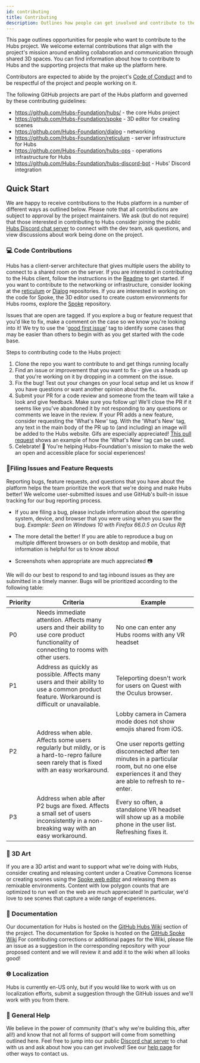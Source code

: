 ```yaml
---
id: contributing
title: Contributing
description: Outlines how people can get involved and contribute to the project.
---
```


This page outlines opportunities for people who want to contribute to the Hubs project. We welcome external contributions that align with the project's mission around enabling collaboration and communication through shared 3D spaces. You can find information about how to contribute to Hubs and the supporting projects that make up the platform here. 

Contributors are expected to abide by the project's [Code of Conduct](https://github.com/Hubs-Foundation/hubs/blob/master/CODE_OF_CONDUCT.md) and to be respectful of the project and people working on it. 

The following GitHub projects are part of the Hubs platform and governed by these contributing guidelines: 

* https://github.com/Hubs-Foundation/hubs/ - the core Hubs project
* https://github.com/Hubs-Foundation/spoke - 3D editor for creating scenes
* https://github.com/Hubs-Foundation/dialog - networking
* https://github.com/Hubs-Foundation/reticulum - server infrastructure for Hubs
* https://github.com/Hubs-Foundation/hubs-ops - operations infrastructure for Hubs
* https://github.com/Hubs-Foundation/hubs-discord-bot - Hubs' Discord integration


## Quick Start

We are happy to receive contributions to the Hubs platform in a number of different ways as outlined below. Please note that all contributions are subject to approval by the project maintainers. We ask (but do not require) that those interested in contributing to Hubs consider joining the public [Hubs Discord chat server](https://discord.gg/wHmY4nd) to connect with the dev team, ask questions, and view discussions about work being done on the project.

### 💻 Code Contributions
Hubs has a client-server architecture that gives multiple users the ability to connect to a shared room on the server. If you are interested in contributing to the Hubs client, follow the instructions in the [Readme](https://github.com/Hubs-Foundation/hubs#readme) to get started. If you want to contribute to the networking or infrastructure, consider looking at the [reticulum](https://github.com/Hubs-Foundation/reticulum) or [Dialog](https://github.com/Hubs-Foundation/dialog) repositories. If you are interested in working on the code for Spoke, the 3D editor used to create custom environments for Hubs rooms, explore the [Spoke](https://github.com/Hubs-Foundation/spoke) repository.

Issues that are open are tagged. If you explore a bug or feature request that you'd like to fix, make a comment on the case so we know you're looking into it! We try to use the '[good first issue](https://github.com/Hubs-Foundation/hubs/issues?q=is%3Aissue+is%3Aopen+label%3A%22good+first+issue%22)' tag to identify some cases that may be easier than others to begin with as you get started with the code base. 

Steps to contributing code to the Hubs project:

1. Clone the repo you want to contribute to and get things running locally
2. Find an issue or improvement that you want to fix - give us a heads up that you're working on it by dropping in a comment on the issue.
3. Fix the bug! Test out your changes on your local setup and let us know if you have questions or want another opinion about the fix. 
4. Submit your PR for a code review and someone from the team will take a look and give feedback. Make sure you follow up! We'll close the PR if it seems like you've abandoned it by not responding to any questions or comments we leave in the review. If your PR adds a new feature, consider requesting the 'What's New' tag. With the 'What's New' tag, any text in the main body of the PR up to (and including) an image will be added to the Hubs website. Gifs are especially appreciated! [This pull request](https://github.com/Hubs-Foundation/hubs/pull/1536) shows an example of how the 'What's New' tag can be used.
5. Celebrate! 🎉 You're helping Hubs-Foundation's mission to make the web an open and accessible place for social experiences! 



### 🐛Filing Issues and Feature Requests
Reporting bugs, feature requests, and questions that you have about the platform helps the team prioritize the work that we're doing and make Hubs better! We welcome user-submitted issues and use GitHub's built-in issue tracking for our bug reporting process. 

* If you are filing a bug, please include information about the operating system, device, and browser that you were using when you saw the bug. _Example: Seen on Windows 10 with Firefox 66.0.5 on Oculus Rift_

* The more detail the better! If you are able to reproduce a bug on multiple different browsers or on both desktop and mobile, that information is helpful for us to know about

* Screenshots when appropriate are much appreciated 📷

We will do our best to respond to and tag inbound issues as they are submitted in a timely manner. Bugs will be prioritized according to the following table: 

| Priority  | Criteria | Example |
| ------------- | ------------- | -------------
| P0 | Needs immediate attention. Affects many users and their ability to use core product functionality of connecting to rooms with other users. | No one can enter any Hubs rooms with any VR headset |
| P1 | Address as quickly as possible. Affects many users and their ability to use a common product feature. Workaround is difficult or unavailable. | Teleporting doesn't work for users on Quest with the Oculus browser. |
| P2 | Address when able. Affects some users regularly but mildly, or is a hard-to-repro failure seen rarely that is fixed with an easy workaround. | Lobby camera in Camera mode does not show emojis shared from iOS. <br><br> One user reports getting disconnected after ten minutes in a particular room, but no one else experiences it and they are able to refresh to re-enter.
| P3 | Address when able after P2 bugs are fixed. Affects a small set of users inconsistently in a non-breaking way with an easy workaround. | Every so often, a standalone VR headset will show up as a mobile phone in the user list. Refreshing fixes it. |

### 🎨 3D Art
If you are a 3D artist and want to support what we're doing with Hubs, consider creating and releasing content under a Creative Commons license or creating scenes using the [Spoke web editor](https://github.com/Hubs-Foundation/Spoke) and releasing them as remixable environments. Content with low polygon counts that are optimized to run well on the web are much appreciated! In particular, we'd love to see scenes that capture a wide range of experiences. 

### 📜 Documentation 
Our documentation for Hubs is hosted on the [GitHub Hubs Wiki](https://github.com/Hubs-Foundation/hubs/wiki) section of the project. The documentation for Spoke is hosted on the [GitHub Spoke Wiki](https://github.com/Hubs-Foundation/spoke/wiki) For contributing corrections or additional pages for the Wiki, please file an issue as a suggestion in the corresponding repository with your proposed content and we will review it and add it to the wiki when all looks good! 

### 🌐 Localization 
Hubs is currently en-US only, but if you would like to work with us on localization efforts, submit a suggestion through the GitHub issues and we'll work with you from there. 

### 🦆 General Help
We believe in the power of community (that's why we're building this, after all!) and know that not all forms of support will come from something outlined here. Feel free to jump into our public [Discord chat server](https://discord.gg/wHmY4nd) to chat with us and ask about how you can get involved! See our [help page](./help.html) for other ways to contact us.

